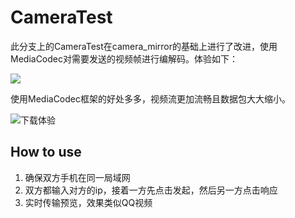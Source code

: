 # CameraTest

此分支上的CameraTest在camera_mirror的基础上进行了改进，使用MediaCodec对需要发送的视频帧进行编解码。体验如下：

![](http://7xprgn.com1.z0.glb.clouddn.com/IMG_8514aa.JPG)

使用MediaCodec框架的好处多多，视频流更加流畅且数据包大大缩小。

![下载体验](http://7xprgn.com1.z0.glb.clouddn.com/2d17af043e6bc80b7a940f3679013851.png)

## How to use

 1. 确保双方手机在同一局域网
 2. 双方都输入对方的ip，接着一方先点击发起，然后另一方点击响应
 3. 实时传输预览，效果类似QQ视频
